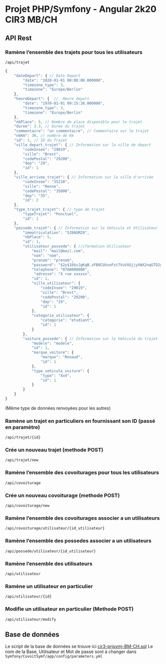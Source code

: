 

# Projet PHP/Symfony - Angular 2k20 CIR3 MB/CH


## API Rest
### Ramène l’ensemble des trajets pour tous les utilisateurs
`/api/trajet`
```javascript
{
    "dateDepart": { // Date Depart
        "date": "2020-01-01 00:00:00.000000",
        "timezone_type": 3,
        "timezone": "Europe/Berlin"
    },
    "heureDepart": {  //  Heure depart
        "date": "1970-01-01 09:15:38.000000",
        "timezone_type": 3,
        "timezone": "Europe/Berlin"
    },
    "nbPlace": 5, // Nombre de place disponible pour le trajet
    "duree": 3.3, // Durée du trajet
    "commentaire": "un commentaire", // Commentaire sur le trajet
    "nbKm": 30, // nombre de Km
    "id": 1, // ID du Trajet
    "ville_depart_trajet": { // Information sur la ville de depart
        "codeInsee": "29019",
        "ville": "Brest",
        "codePostal": "29200",
        "dep": "29",
        "id": 1
    },
    "ville_arrivee_trajet": { // Information sur la ville d'arrivée
        "codeInsee": "35238",
        "ville": "Renne",
        "codePostal": "35000",
        "dep": "35",
        "id": 2
    },
    "type_trajet_trajet": { // type de trajet
        "typeTrajet": "Ponctuel",
        "id": 1
    },
    "possede_trajet": { // Information sur le Vehicule et Utilisateur
        "immatriculation": "528AGM29",
        "nbPlace": 5,
        "id": 1,
        "utilisateur_possede": { //iformation Utilisateur
            "mail": "mail@mail.com",
            "nom": "nom",
            "prenom": "prenom",
            "password": "$2y$10$sJgKqB.zFB0CUUseFst7VuVXGjjyXWX2nqGTD2g1Kn6CzEhdQ4V4m",
            "telephone": "0700000000",
             "adresse": "X rue xxxxxx",
            "id": 1,
            "ville_utilisateur": {
                "codeInsee": "29019",
                "ville": "Brest",
                "codePostal": "29200",
                "dep": "29",
                "id": 1
            },
            "categorie_utilisateur": {
                "categorie": "etudiant",
                "id": 1
            }
        },
        "voiture_possede": { // Information sur le Vehicule du trajet
            "modele": "modele",
            "id": 1,
            "marque_voiture": {
                "marque": "Renaud",
                "id": 1
            },
            "type_vehicule_voiture": {
                "type": "4x4",
                "id": 1
            }
        }
    }
}
```
(Même type de données renvoyées pour les autres)
### Ramène un trajet en particuliers en fournissant son ID (passé en paramètre)
`/api/trajet/{id}`

### Crée un nouveau trajet (methode POST)
`/api/trajet/new`

### Ramène l’ensemble des covoiturages pour tous les utilisateurs
`/api/covoiturage`

### Crée un nouveau covoiturage (methode POST)
`/api/covoiturage/new`

### Ramène l’ensemble des covoiturages associer a un utilisateurs 
`/api/covoiturage/utilisateur/{id_utilisateur}`

### Ramène l’ensemble des possedes associer a un utilisateurs 
`/api/possede/utilisateur/{id_utilisateur}`

### Ramène l’ensemble des utilisateurs 
`/api/utilisateur`

### Ramène un utilisateur en particulier 
`/api/utilisateur/{id}`

### Modifie un utilisateur en particulier  (Methode POST)
`/api/utilisateur/modify`



## Base de données
Le script de la base de données se trouve ici [cir3-prjsymj-BM-CH.sql](https://github.com/RitchyGhan/Covoiturage/blob/master/cir3-prjsymj-BM-CH.sql)
Le nom de la Base, Utilisateur et Mot de passe sont à changer dans `Symfony/CovoitSymf/app/config/parameters.yml`
